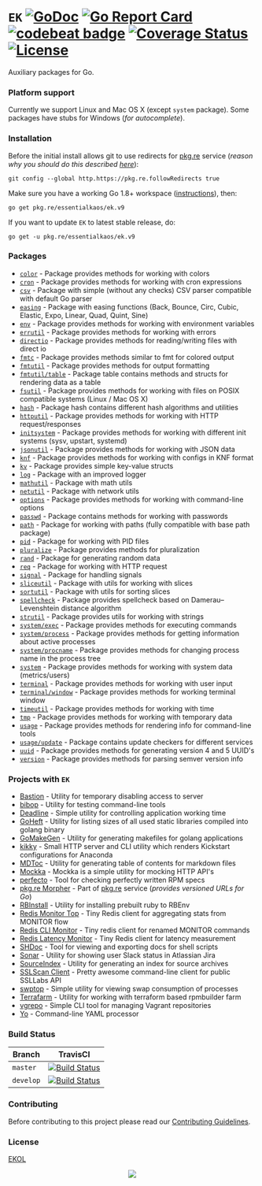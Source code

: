 # `EK` [![GoDoc](https://godoc.org/pkg.re/essentialkaos/ek.v9?status.svg)](https://godoc.org/pkg.re/essentialkaos/ek.v9) [![Go Report Card](https://goreportcard.com/badge/github.com/essentialkaos/ek)](https://goreportcard.com/report/github.com/essentialkaos/ek) [![codebeat badge](https://codebeat.co/badges/3649d737-e5b9-4465-9765-b9f4ebec60ec)](https://codebeat.co/projects/github-com-essentialkaos-ek) [![Coverage Status](https://coveralls.io/repos/github/essentialkaos/ek/badge.svg?branch=develop)](https://coveralls.io/github/essentialkaos/ek?branch=develop) [![License](https://gh.kaos.st/ekol.svg)](https://essentialkaos.com/ekol)

Auxiliary packages for Go.

### Platform support

Currently we support Linux and Mac OS X (except `system` package). Some packages have stubs for Windows (_for autocomplete_).

### Installation

Before the initial install allows git to use redirects for [pkg.re](https://github.com/essentialkaos/pkgre) service (_reason why you should do this described [here](https://github.com/essentialkaos/pkgre#git-support)_):

```
git config --global http.https://pkg.re.followRedirects true
```

Make sure you have a working Go 1.8+ workspace ([instructions](https://golang.org/doc/install)), then:

```
go get pkg.re/essentialkaos/ek.v9
```

If you want to update `EK` to latest stable release, do:

```
go get -u pkg.re/essentialkaos/ek.v9
```

### Packages

* [`color`](https://godoc.org/pkg.re/essentialkaos/ek.v9/color) - Package provides methods for working with colors
* [`cron`](https://godoc.org/pkg.re/essentialkaos/ek.v9/cron) - Package provides methods for working with cron expressions
* [`csv`](https://godoc.org/pkg.re/essentialkaos/ek.v9/csv) - Package with simple (without any checks) CSV parser compatible with default Go parser
* [`easing`](https://godoc.org/pkg.re/essentialkaos/ek.v9/easing) - Package with easing functions (Back, Bounce, Circ, Cubic, Elastic, Expo, Linear, Quad, Quint, Sine)
* [`env`](https://godoc.org/pkg.re/essentialkaos/ek.v9/env) - Package provides methods for working with environment variables
* [`errutil`](https://godoc.org/pkg.re/essentialkaos/ek.v9/errutil) - Package provides methods for working with errors
* [`directio`](https://godoc.org/pkg.re/essentialkaos/ek.v9/directio) - Package provides methods for reading/writing files with direct io
* [`fmtc`](https://godoc.org/pkg.re/essentialkaos/ek.v9/fmtc) - Package provides methods similar to fmt for colored output
* [`fmtutil`](https://godoc.org/pkg.re/essentialkaos/ek.v9/fmtutil) - Package provides methods for output formatting
* [`fmtutil/table`](https://godoc.org/pkg.re/essentialkaos/ek.v9/fmtutil/table) - Package table contains methods and structs for rendering data as a table
* [`fsutil`](https://godoc.org/pkg.re/essentialkaos/ek.v9/fsutil) - Package provides methods for working with files on POSIX compatible systems (Linux / Mac OS X)
* [`hash`](https://godoc.org/pkg.re/essentialkaos/ek.v9/hash) - Package hash contains different hash algorithms and utilities
* [`httputil`](https://godoc.org/pkg.re/essentialkaos/ek.v9/httputil) - Package provides methods for working with HTTP request/responses
* [`initsystem`](https://godoc.org/pkg.re/essentialkaos/ek.v9/initsystem) - Package provides methods for working with different init systems (sysv, upstart, systemd)
* [`jsonutil`](https://godoc.org/pkg.re/essentialkaos/ek.v9/jsonutil) - Package provides methods for working with JSON data
* [`knf`](https://godoc.org/pkg.re/essentialkaos/ek.v9/knf) - Package provides methods for working with configs in KNF format
* [`kv`](https://godoc.org/pkg.re/essentialkaos/ek.v9/kv) - Package provides simple key-value structs
* [`log`](https://godoc.org/pkg.re/essentialkaos/ek.v9/log) - Package with an improved logger
* [`mathutil`](https://godoc.org/pkg.re/essentialkaos/ek.v9/mathutil) - Package with math utils
* [`netutil`](https://godoc.org/pkg.re/essentialkaos/ek.v9/netutil) - Package with network utils
* [`options`](https://godoc.org/pkg.re/essentialkaos/ek.v9/options) - Package provides methods for working with command-line options
* [`passwd`](https://godoc.org/pkg.re/essentialkaos/ek.v9/passwd) - Package contains methods for working with passwords
* [`path`](https://godoc.org/pkg.re/essentialkaos/ek.v9/path) - Package for working with paths (fully compatible with base path package)
* [`pid`](https://godoc.org/pkg.re/essentialkaos/ek.v9/pid) - Package for working with PID files
* [`pluralize`](https://godoc.org/pkg.re/essentialkaos/ek.v9/pluralize) - Package provides methods for pluralization
* [`rand`](https://godoc.org/pkg.re/essentialkaos/ek.v9/rand) - Package for generating random data
* [`req`](https://godoc.org/pkg.re/essentialkaos/ek.v9/req) - Package for working with HTTP request
* [`signal`](https://godoc.org/pkg.re/essentialkaos/ek.v9/signal) - Package for handling signals
* [`sliceutil`](https://godoc.org/pkg.re/essentialkaos/ek.v9/sliceutil) - Package with utils for working with slices
* [`sortutil`](https://godoc.org/pkg.re/essentialkaos/ek.v9/sortutil) - Package with utils for sorting slices
* [`spellcheck`](https://godoc.org/pkg.re/essentialkaos/ek.v9/spellcheck) - Package provides spellcheck based on Damerau–Levenshtein distance algorithm
* [`strutil`](https://godoc.org/pkg.re/essentialkaos/ek.v9/strutil) - Package provides utils for working with strings
* [`system/exec`](https://godoc.org/pkg.re/essentialkaos/ek.v9/system/process) - Package provides methods for executing commands
* [`system/process`](https://godoc.org/pkg.re/essentialkaos/ek.v9/system/process) - Package provides methods for getting information about active processes
* [`system/procname`](https://godoc.org/pkg.re/essentialkaos/ek.v9/system/process) - Package provides methods for changing process name in the process tree
* [`system`](https://godoc.org/pkg.re/essentialkaos/ek.v9/system) - Package provides methods for working with system data (metrics/users)
* [`terminal`](https://godoc.org/pkg.re/essentialkaos/ek.v9/terminal) - Package provides methods for working with user input
* [`terminal/window`](https://godoc.org/pkg.re/essentialkaos/ek.v9/terminal/window) - Package provides methods for working terminal window
* [`timeutil`](https://godoc.org/pkg.re/essentialkaos/ek.v9/timeutil) - Package provides methods for working with time
* [`tmp`](https://godoc.org/pkg.re/essentialkaos/ek.v9/tmp) - Package provides methods for working with temporary data
* [`usage`](https://godoc.org/pkg.re/essentialkaos/ek.v9/usage) - Package provides methods for rendering info for command-line tools
* [`usage/update`](https://godoc.org/pkg.re/essentialkaos/ek.v9/usage/update) - Package contains update checkers for different services
* [`uuid`](https://godoc.org/pkg.re/essentialkaos/ek.v9/uuid) - Package provides methods for generating version 4 and 5 UUID's
* [`version`](https://godoc.org/pkg.re/essentialkaos/ek.v9/version) - Package provides methods for parsing semver version info

### Projects with `EK`

* [Bastion](https://github.com/essentialkaos/bastion) - Utility for temporary disabling access to server
* [bibop](https://github.com/essentialkaos/bibop) - Utility for testing command-line tools
* [Deadline](https://github.com/essentialkaos/deadline) - Simple utility for controlling application working time
* [GoHeft](https://github.com/essentialkaos/goheft) - Utility for listing sizes of all used static libraries compiled into golang binary
* [GoMakeGen](https://github.com/essentialkaos/gomakegen) - Utility for generating makefiles for golang applications
* [kikky](https://github.com/gongled/kikky) - Small HTTP server and CLI utility which renders Kickstart configurations for Anaconda
* [MDToc](https://github.com/essentialkaos/mdtoc) - Utility for generating table of contents for markdown files
* [Mockka](https://github.com/essentialkaos/mockka) - Mockka is a simple utility for mocking HTTP API's
* [perfecto](https://github.com/essentialkaos/perfecto) - Tool for checking perfectly written RPM specs
* [pkg.re Morpher](https://github.com/essentialkaos/pkgre) - Part of [pkg.re](https://pkg.re) service (_provides versioned URLs for Go_)
* [RBInstall](https://github.com/essentialkaos/rbinstall) - Utility for installing prebuilt ruby to RBEnv
* [Redis Monitor Top](https://github.com/essentialkaos/redis-monitor-top) - Tiny Redis client for aggregating stats from MONITOR flow
* [Redis CLI Monitor](https://github.com/essentialkaos/redis-cli-monitor) - Tiny redis client for renamed MONITOR commands
* [Redis Latency Monitor](https://github.com/essentialkaos/redis-latency-monitor) - Tiny Redis client for latency measurement
* [SHDoc](https://github.com/essentialkaos/shdoc) - Tool for viewing and exporting docs for shell scripts
* [Sonar](https://github.com/essentialkaos/sonar) - Utility for showing user Slack status in Atlassian Jira
* [SourceIndex](https://github.com/essentialkaos/source-index) - Utility for generating an index for source archives
* [SSLScan Client](https://github.com/essentialkaos/sslcli) - Pretty awesome command-line client for public SSLLabs API
* [swptop](https://github.com/essentialkaos/swptop) - Simple utility for viewing swap consumption of processes
* [Terrafarm](https://github.com/essentialkaos/terrafarm) - Utility for working with terraform based rpmbuilder farm
* [vgrepo](https://github.com/gongled/vgrepo) - Simple CLI tool for managing Vagrant repositories
* [Yo](https://github.com/essentialkaos/yo) - Command-line YAML processor

### Build Status

| Branch | TravisCI |
|--------|----------|
| `master` | [![Build Status](https://travis-ci.org/essentialkaos/ek.svg?branch=master)](https://travis-ci.org/essentialkaos/ek) |
| `develop` | [![Build Status](https://travis-ci.org/essentialkaos/ek.svg?branch=develop)](https://travis-ci.org/essentialkaos/ek) |

### Contributing

Before contributing to this project please read our [Contributing Guidelines](https://github.com/essentialkaos/contributing-guidelines#contributing-guidelines).

### License

[EKOL](https://essentialkaos.com/ekol)

<p align="center"><a href="https://essentialkaos.com"><img src="https://gh.kaos.st/ekgh.svg"/></a></p>
